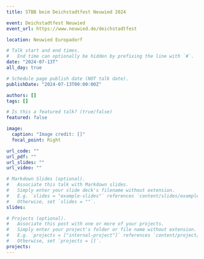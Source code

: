 ```yaml
---
title: STBB beim Deichstadtfest Neuwied 2024

event: Deichstadtfest Neuwied
event_url: https://www.neuwied.de/deichstadtfest

location: Neuwied Europadorf

# Talk start and end times.
#   End time can optionally be hidden by prefixing the line with `#`.
date: "2024-07-13T"
all_day: true

# Schedule page publish date (NOT talk date).
publishDate: "2024-07-13T00:00:00Z"

authors: []
tags: []

# Is this a featured talk? (true/false)
featured: false

image:
  caption: "Image credit: []"
  focal_point: Right

url_code: ""
url_pdf: ""
url_slides: ""
url_video: ""

# Markdown Slides (optional).
#   Associate this talk with Markdown slides.
#   Simply enter your slide deck's filename without extension.
#   E.g. `slides = "example-slides"` references `content/slides/example-slides.md`.
#   Otherwise, set `slides = ""`.
slides:

# Projects (optional).
#   Associate this post with one or more of your projects.
#   Simply enter your project's folder or file name without extension.
#   E.g. `projects = ["internal-project"]` references `content/project/deep-learning/index.md`.
#   Otherwise, set `projects = []`.
projects:
---
```

